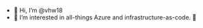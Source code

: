 - 👋 Hi, I’m @vhw18
- 👀 I’m interested in all-things Azure and infrastructure-as-code. 🚀

<!---
vhw18/vhw18 is a ✨ special ✨ repository because its `README.md` (this file) appears on your GitHub profile.
You can click the Preview link to take a look at your changes.
--->
